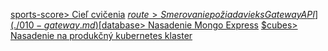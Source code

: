 
[sports-score> Cieľ cvičenia](./000-README.md)
[$route> Smerovanie požiadaviek s Gateway API](./010-gateway.md)
[$database> Nasadenie Mongo Express](./020-mongo-express.md)
[$cubes> Nasadenie na produkčný kubernetes klaster](./030-webapi-prod-cluster.md)
<!-- [$openid> Authentifikácia používateľov s OpenID Connect](./002-oidc-auth.md)
[badge> Autorizácia používateľov s Open Policy Agent](./003-opa-autz.md) -->
